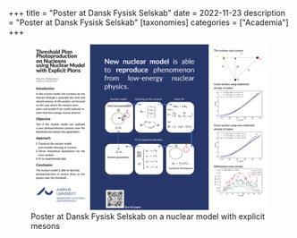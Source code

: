 +++
title = "Poster at Dansk Fysisk Selskab"
date = 2022-11-23
description = "Poster at Dansk Fysisk Selskab"
[taxonomies]
categories = ["Academia"]
+++

<figure>
  <img src="/assets/PhotoproductionPoster.png" alt="Poster" title="Poster at Dansk Fysisk Selskab" width="800">
  <figcaption>Poster at Dansk Fysisk Selskab on a nuclear model with explicit mesons</figcaption>
</figure>